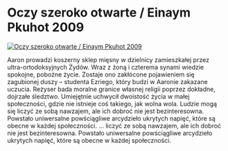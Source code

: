 Oczy szeroko otwarte / Einaym Pkuhot 2009 
=============
[![Oczy szeroko otwarte / Einaym Pkuhot 2009 ](http://vidos.pl/images/player.gif)](http://vidos.pl/oczy-szeroko-otwarte-einaym-pkuhot-2009)

 Aaron prowadzi koszerny sklep mięsny w dzielnicy zamieszkałej przez ultra-ortodoksyjnych Żydów. Wraz z żoną i czterema synami wiedzie spokojne, pobożne życie. Zostaje ono zakłócone pojawieniem się zagubionej duszy – studenta Ezriego, który budzi w Aaronie zakazane uczucia. Reżyser bada moralne granice własnej religii poprzez dokładne, dojrzałe śledztwo. Umiejętnie uchwycił dwoistość życia w małej społeczności, gdzie nie istnieje coś takiego, jak wolna wola. Ludzie mogą się liczyć ze sobą nawzajem, ale ich dobroć nie jest bezinteresowna. Powstało uniwersalne powściągliwe arcydzieło ukrytych napięć, które są obecne w każdej społeczności.  ... liczyć ze sobą nawzajem, ale ich dobroć nie jest bezinteresowna. Powstało uniwersalne powściągliwe arcydzieło ukrytych napięć, które są obecne w każdej społeczności.
